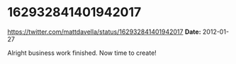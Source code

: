 # 162932841401942017
https://twitter.com/mattdavella/status/162932841401942017
**Date:** 2012-01-27

Alright business work finished. Now time to create!
